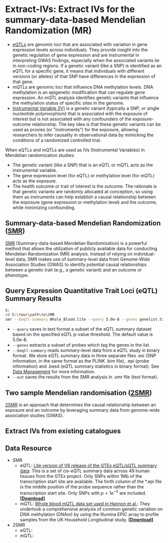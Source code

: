 # Extract-IVs: Extract IVs for the summary-data-based Mendelian Randomization (MR)

- [eQTLs](https://en.wikipedia.org/wiki/Expression_quantitative_trait_loci) are genomic loci that are associated with variation in gene expression levels across individuals. They provide insight into the genetic regulation of gene expression and are instrumental in interpreting GWAS findings, especially when the associated variants lie in non-coding regions. If a genetic variant (like a SNP) is identified as an eQTL for a specific gene, it means that individuals with different versions (or alleles) of that SNP have differences in the expression of that gene.
- mQTLs are genomic loci that influence DNA methylation levels. DNA methylation is an epigenetic modification that can regulate gene expression. An mQTL analysis identifies genetic variants that influence the methylation status of specific sites in the genome.
- [Instrumental Variable (IV)](https://en.wikipedia.org/wiki/Instrumental_variables_estimation) is a genetic variant (typically a SNP, or single nucleotide polymorphism) that is associated with the exposure of interest but is not associated with any confounders of the exposure-outcome relationship. The key idea is that these genetic variants can be used as proxies (or "instruments") for the exposure, allowing researchers to infer causality in observational data by mimicking the conditions of a randomized controlled trial.

When eQTLs and mQTLs are used as IVs (Instrumental Variables) in Mendelian randomization studies:
- The genetic variant (like a SNP) that is an eQTL or mQTL acts as the instrumental variable.
- The gene expression level (for eQTL) or methylation level (for mQTL) acts as the exposure.
- The health outcome or trait of interest is the outcome.
The rationale is that genetic variants are randomly allocated at conception, so using them as instruments can help establish a causal relationship between the exposure (gene expression or methylation level) and the outcome, while minimizing confounding.

## Summary-data-based Mendelian Randomization ([SMR](https://yanglab.westlake.edu.cn/software/smr/#Overview))
[SMR](https://yanglab.westlake.edu.cn/software/smr/#Overview) (Summary-data-based Mendelian Randomization) is a powerful method that allows the utilization of publicly available data for conducting Mendelian Randomization (MR) analysis. Instead of relying on individual-level data, SMR makes use of summary-level data from Genome-Wide Association Studies (GWAS) to identify potential causal relationships between a genetic trait (e.g., a genetic variant) and an outcome or phenotype.

## Query Expression Quantitative Trait Loci (eQTL) Summary Results
```bash
S:
cd S:\Your\path\to\SMR
smr --beqtl-summary Whole_Blood.lite --query 5.0e-8 --genes genelist.txt --out myquery_lite
```

- `--query` saves in text format a subset of the eQTL summary dataset based on the specified eQTL p-value threshold. The default value is 5.0e-8.
- `--genes` extracts a subset of probes which tag the genes in the list.
- `--beqtl-summary` reads summary-level data from a eQTL study in binary format. We store eQTL summary data in three separate files .esi (SNP information, in the same format as the PLINK .bim file), .epi (probe information) and .besd (eQTL summary statistics in binary format). See [Data Management](https://yanglab.westlake.edu.cn/software/smr/#DataManagement) for more information.
- `--out` saves the results from the SMR analysis in .smr file (text format).

## Two sample Mendelian randomisation ([2SMR](https://mrcieu.github.io/TwoSampleMR/index.html))
[2SMR](https://mrcieu.github.io/TwoSampleMR/articles/introduction.html) is an approach that determines the causal relationship between an exposure and an outcome by leveraging summary data from genome-wide association studies (GWAS).

## Extract IVs from existing catalogues

## Data Resource
- SMR
  - eQTL: [Lite version of V8 release of the GTEx eQTL/sQTL summary data](https://www.science.org/doi/10.1126/science.aaz1776?url_ver=Z39.88-2003&rfr_id=ori:rid:crossref.org&rfr_dat=cr_pub%20%200pubmed): This is a set of cis-eQTL summary data across 49 human tissues from the GTEx project. Only SNPs within 1Mb of the transcription start site are available. The forth column of the *.epi file is the middle position of the probe sequence rather than the transcription start site. Only SNPs with $p < 1e^{-5}$ are included. **[[Download](https://yanglab.westlake.edu.cn/data/SMR/GTEx_V8_cis_eqtl_summary_lite.tar)]**
  - mQTL: [Whole blood mQTL data set used in Hannon et al.](https://www.sciencedirect.com/science/article/pii/S0002929718303185?via=ihub): They undertook a comprehensive analysis of common genetic variation on DNA methylation (DNAm) by using the Illumina EPIC array to profile samples from the UK Household Longitudinal study. **[[Download](https://yanglab.westlake.edu.cn/data/SMR/US_mQTLS_SMR_format.zip)]**
- 2SMR
  - eQTL:
  - mQTL:
















 <!--- <p> <a href="https://yanglab.westlake.edu.cn/data/SMR/GTEx_V8_cis_eqtl_summary_lite.tar"> <img src="https://img.shields.io/badge/-Download-blue?style=plastic" height="25px"> <p> -->

 
